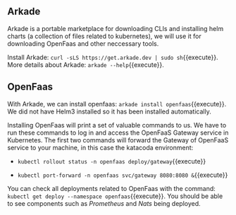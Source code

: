 ## Arkade

Arkade is a portable marketplace for downloading CLIs and installing helm charts (a collection of files related to kubernetes), we will use it for downloading OpenFaas and other neccessary tools.

Install Arkade: `curl -sLS https://get.arkade.dev | sudo sh`{{execute}}. 
More details about Arkade: `arkade --help`{{execute}}.

## OpenFaas

With Arkade, we can install openfaas: 
`arkade install openfaas`{{execute}}. 
We did not have Helm3 installed so it has been installed automatically.


Installing OpenFaas will print a set of valuable commands to us. We have to run these commands to log in and access the OpenFaaS Gateway service in Kubernetes. The first two commands will forward the Gateway of OpenFaaS service to your machine, in this case the katacoda environment: 
- `kubectl rollout status -n openfaas deploy/gateway`{{execute}}

- `kubectl port-forward -n openfaas svc/gateway 8080:8080 &`{{execute}}

You can check all deployments related to OpenFaas with the command: `kubectl get deploy --namespace openfaas`{{execute}}. You should be able to see components such as *Prometheus* and *Nats* being deployed.




